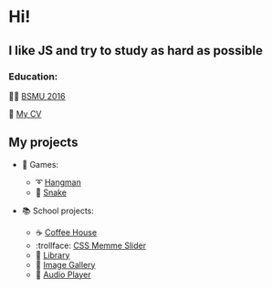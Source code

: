 # Hi!
## I like JS and try to study as hard as possible

### Education:
:woman_student: [BSMU 2016](https://www.bsmu.by/)


:pushpin: [My CV](https://patciahevich.github.io/rsschool-cv/)

## My projects
* :8ball: Games:
   - :curly_loop: [Hangman](https://github.com/patciahevich/hangman)
   - :snake: [Snake](https://github.com/patciahevich/snake)

* :books: School projects:
   - :coffee: [Coffee House](https://github.com/patciahevich/coffee-house)
   - :trollface: [CSS Memme Slider](https://github.com/patciahevich/cssMemeSlider)
   - :paperclip: [Library](https://github.com/patciahevich/library)
   - :city_sunrise: [Image Gallery](https://github.com/patciahevich/image-gallery)
   - :musical_note: [Audio Player](https://github.com/patciahevich/audio-player)

